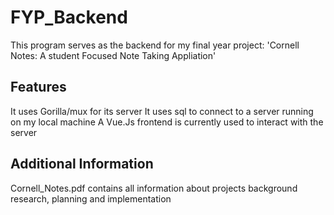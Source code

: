 # FYP_Backend
This program serves as the backend for my final year project: 'Cornell Notes: A student Focused Note Taking Appliation'

## Features
It uses Gorilla/mux for its server
It uses sql to connect to a server running on my local machine
A Vue.Js frontend is currently used to interact with the server

## Additional Information
Cornell_Notes.pdf contains all information about projects background research, planning and implementation
